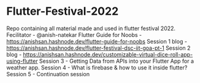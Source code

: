 # Flutter-Festival-2022
Repo containing all material made and used in flutter festival 2022.
Fecilitator - @anish-natekar
Flutter Guide for Noobs - https://anishsan.hashnode.dev/flutter-guide-for-noobs
Session 1 blog - https://anishsan.hashnode.dev/flutter-festival-dsc-iit-goa-pt-1
Session 2 blog - https://anishsan.hashnode.dev/customizable-virtual-dice-roll-app-using-flutter
Session 3 - Getting Data from APIs into your Flutter App for a weather app.
Session 4 - What is firebase & how to use it inside flutter?
Session 5 - Continuation session
